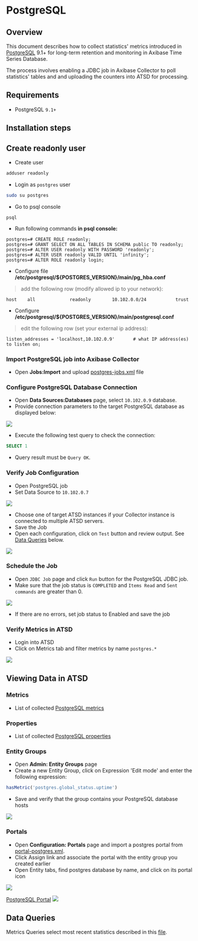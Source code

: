 # PostgreSQL

## Overview
This document describes how to collect statistics' metrics introduced in [PostgreSQL](http://www.mysql.com/) 9.1+ for long-term retention and monitoring in Axibase Time Series Database.

The process involves enabling a JDBC job in Axibase Collector to poll statistics' tables and and uploading the counters into ATSD for processing.

## Requirements

- PostgreSQL `9.1+`

## Installation steps

## Create readonly user

* Create user
```sh
adduser readonly
```
* Login as `postgres` user
```sh
sudo su postgres
```

* Go to psql console

```
psql
```

* Run following commands **in psql console:**

```
postgres=# CREATE ROLE readonly;
postgres=# GRANT SELECT ON ALL TABLES IN SCHEMA public TO readonly;
postgres=# ALTER USER readonly WITH PASSWORD 'readonly';
postgres=# ALTER USER readonly VALID UNTIL 'infinity';
postgres=# ALTER ROLE readonly login;
```


* Configure file **/etc/postgresql/${POSTGRES_VERSION}/main/pg_hba.conf**
> add the following row (modify allowed ip to your network):

```
host    all             readonly        10.102.0.0/24           trust
```

* Configure **/etc/postgresql/${POSTGRES_VERSION}/main/postgresql.conf**
> edit the following row (set your external ip address):

```
listen_addresses = 'localhost,10.102.0.9'		# what IP address(es) to listen on;
```


### Import PostgreSQL job into Axibase Collector

* Open **Jobs:Import** and upload [postgres-jobs.xml](postgres-jobs.xml) file

### Configure PostgreSQL Database Connection

* Open **Data Sources:Databases** page, select `10.102.0.9` database.
* Provide connection parameters to the target PostgreSQL database as displayed below:

![](images/postgres-datasource.png)

* Execute the following test query to check the connection:

```SQL
SELECT 1
```
* Query result must be `Query OK`.

### Verify Job Configuration

* Open PostgreSQL job
* Set Data Source to `10.102.0.7`

![](images/postgres-jdbc-job.png)

* Choose one of target ATSD instances if your Collector instance is connected to multiple ATSD servers.
* Save the Job
* Open each configuration, click on `Test` button and review output. See [Data Queries](#data-queries) below.

![](images/test_result.png)

### Schedule the Job

* Open `JDBC Job` page and click `Run` button for the PostgreSQL JDBC job.
* Make sure that the job status is `COMPLETED` and `Items Read` and `Sent commands` are greater than 0.

![](images/test_run.png)

* If there are no errors, set job status to Enabled and save the job

### Verify Metrics in ATSD

* Login into ATSD
* Click on Metrics tab and filter metrics by name `postgres.*`

![](images/postgres-metrics.png)

## Viewing Data in ATSD

### Metrics

* List of collected [PostgreSQL metrics](metric-list.md)

### Properties

* List of collected [PostgreSQL properties](properties-list.md)

### Entity Groups

* Open **Admin: Entity Groups** page
* Create a new Entity Group, click on Expression 'Edit mode' and enter the following expression:

```javascript
hasMetric('postgres.global_status.uptime')
```

* Save and verify that the group contains your PostgreSQL database hosts

![](images/postgres-entity-group.png)

### Portals

* Open **Configuration: Portals** page and import a postgres portal from [portal-postgres.xml](portal-postgres.xml).
* Click Assign link and associate the portal with the entity group you created earlier
* Open Entity tabs, find postgres database by name, and click on its portal icon

![](images/postgres-portal-icon.png)

[PostgreSQL Portal](http://apps.axibase.com/chartlab/faf6be23)
![](images/postgres-portal.png)


## Data Queries

Metrics Queries select most recent statistics described in this [file](data-queries.md).


